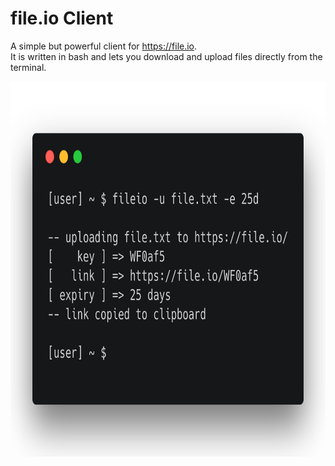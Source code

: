 # file.io Client
 A simple but powerful client for https://file.io. <br>
 It is written in bash and lets you download and upload files directly from the terminal.
 
 <img src="images/fileio_upload.png" height=600>
